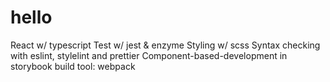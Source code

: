 # hello

React w/ typescript
Test w/ jest & enzyme
Styling w/ scss
Syntax checking with eslint, stylelint and prettier
Component-based-development in storybook
build tool: webpack

